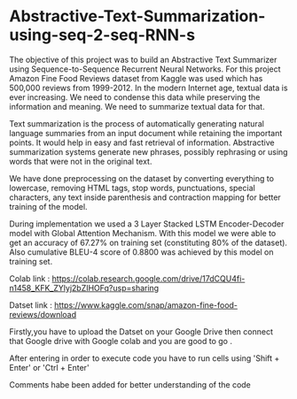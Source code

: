 # Abstractive-Text-Summarization-using-seq-2-seq-RNN-s
The objective of this project was to build an Abstractive Text Summarizer using Sequence-to-Sequence Recurrent Neural Networks. For this project Amazon Fine Food Reviews dataset from Kaggle was used which has 500,000 reviews from 1999-2012. In the modern Internet age, textual data is ever increasing. We need to condense this data while preserving the information and meaning. We need to summarize textual data for that.

Text summarization is the process of automatically generating natural language summaries from an input document while retaining the important points. It would help in easy and fast retrieval of information. Abstractive summarization systems generate new phrases, possibly rephrasing or using words that were not in the original text. 

We have done preprocessing on the dataset by converting everything to lowercase, removing HTML tags, stop words, punctuations, special characters, any text inside parenthesis and contraction mapping for better training of the model.

During implementation we used a 3 Layer Stacked LSTM Encoder-Decoder model with Global Attention Mechanism. With this model we were able to get an accuracy of 67.27% on training set (constituting 80% of the dataset). Also cumulative BLEU-4 score of 0.8800 was achieved by this model on training set.

Colab link : https://colab.research.google.com/drive/17dCQU4fi-n1458_KFK_ZYlyj2bZIHOFq?usp=sharing

Datset link : https://www.kaggle.com/snap/amazon-fine-food-reviews/download

Firstly,you have to upload the Datset on your Google Drive then connect that Google drive with Google colab and you are good to go .

After entering in order to execute code you have to run cells using 'Shift + Enter' or 'Ctrl + Enter'

Comments habe been added for better understanding of the code 
